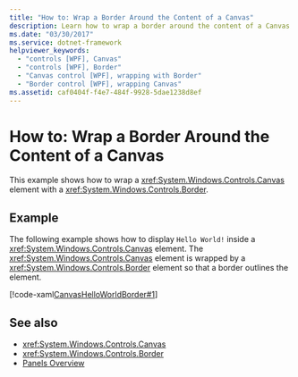 ```yaml
---
title: "How to: Wrap a Border Around the Content of a Canvas"
description: Learn how to wrap a border around the content of a Canvas element in a Windows Presentation Foundation (WPF) application.
ms.date: "03/30/2017"
ms.service: dotnet-framework
helpviewer_keywords: 
  - "controls [WPF], Canvas"
  - "controls [WPF], Border"
  - "Canvas control [WPF], wrapping with Border"
  - "Border control [WPF], wrapping Canvas"
ms.assetid: caf0404f-f4e7-484f-9928-5dae1238d8ef
---
```

# How to: Wrap a Border Around the Content of a Canvas

This example shows how to wrap a <xref:System.Windows.Controls.Canvas> element with a <xref:System.Windows.Controls.Border>.  
  
## Example  

 The following example shows how to display `Hello World!` inside a <xref:System.Windows.Controls.Canvas> element. The <xref:System.Windows.Controls.Canvas> element is wrapped by a <xref:System.Windows.Controls.Border> element so that a border outlines the element.  
  
 [!code-xaml[CanvasHelloWorldBorder#1](~/samples/snippets/csharp/VS_Snippets_Wpf/CanvasHelloWorldBorder/CS/default.xaml#1)]  
  
## See also

- <xref:System.Windows.Controls.Canvas>
- <xref:System.Windows.Controls.Border>
- [Panels Overview](panels-overview.md)
